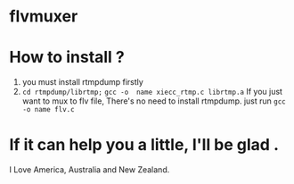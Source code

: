 flvmuxer
========
How to install ?
===========================
1) you must install rtmpdump firstly
2) `cd rtmpdump/librtmp;` `gcc -o  name xiecc_rtmp.c librtmp.a`
If you just want to mux to flv file, There's no need to install rtmpdump.
just run `gcc -o name flv.c`

If it can help you a little,  I'll be glad .
======================
I Love America, Australia and New Zealand. 
